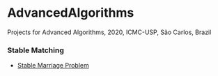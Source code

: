 # AdvancedAlgorithms
Projects for Advanced Algorithms, 2020, ICMC-USP, São Carlos, Brazil

### Stable Matching
- [Stable Marriage Problem](./stableMatching.cpp)
